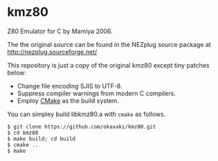 # kmz80
Z80 Emulator for C by Mamiya 2006.

The the original source can be found in the NEZplug source package at http://nezplug.sourceforge.net/

This repository is just a copy of the original kmz80 except tiny patches below:

- Change file encoding SJIS to UTF-8.
- Suppress compiler warnings from modern C compilers.
- Employ [CMake](https://cmake.org) as the build system. 

You can simpley build libkmz80.a with `cmake` as follows.

```
$ git clone https://github.com/okaxaki/kmz80.git
$ cd kmz80
$ make build; cd build
$ cmake ..
$ make
```
